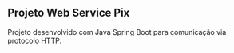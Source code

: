 <H2> Projeto Web Service Pix</h2>

<p> Projeto desenvolvido com Java Spring Boot para comunicação via protocolo HTTP.</p>
